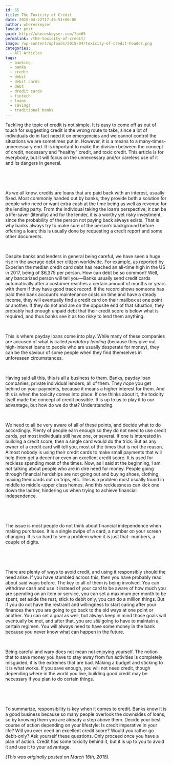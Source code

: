 ```yaml
---
id: 65
title: The Toxicity of Credit
date: 2018-04-22T17:46:51+00:00
author: whereskeyser
layout: post
guid: http://whereskeyser.com/?p=65
permalink: /the-toxicity-of-credit/
image: /wp-content/uploads/2018/04/toxicity-of-credit-header.png
categories:
  - All Articles
tags:
  - banking
  - banks
  - credit
  - debit
  - debit cards
  - debt
  - dredit cards
  - fintech
  - loans
  - savings
  - traditional banks
---
```

Tackling the topic of credit is not simple. It is easy to come off as out of touch for suggesting credit is the wrong route to take, since a lot of individuals do in fact need it on emergencies and we cannot control the situations we are sometimes put in. However, it is a means to a many-times-unnecessary end. It is important to make the division between the concept of credit, necessary and &#8220;healthy&#8221; credit, and toxic credit. This article is for everybody, but it will focus on the unnecessary and/or careless use of it and its dangers in general.

&nbsp;

&nbsp;

As we all know, credits are loans that are paid back with an interest, usually fixed. Most commonly handed out by banks, they provide both a solution for people who need or want extra cash at the time being as well as revenue for the lending party. From the individual taking the loan&#8217;s perspective, it can be a life-saver (literally) and for the lender, it is a worthy yet risky investment, since the probability of the person not paying back always exists. That is why banks always try to make sure of the person&#8217;s background before offering a loan; this is usually done by requesting a credit report and some other documents.

&nbsp;

Despite banks and lenders in general being careful, we have seen a huge rise in the average debt per citizen worldwide. For example, as reported by Experian the median credit card debt has reached an all-time high in the US in 2017, being of $6,375 per person. How can debt be so common? Well, any bancarized person will tell you<span style="text-decoration: line-through;">&#8211;  </span>Banks usually send credit cards automatically after a costumer reaches a certain amount of months or years with them if they have good track record. If the record shows someone has paid their bank account&#8217;s maintenance costs on time and have a steady income, they will eventually find a credit card on their mailbox at one point or another. If they do not and are on the opposite end of that situation, they probably had enough unpaid debt that their credit score is below what is required, and thus banks see it as too risky to lend them anything.

&nbsp;

This is where payday loans come into play. While many of these companies are accused of what is called _predatory lending_ (because they give out high-interest loans to people who are usually desperate for money), they can be the saviour of some people when they find themselves in unforeseen circumstances.

&nbsp;

Having said all this, this is all a business to them. Banks, payday loan companies, private individual lenders, all of them. They _hope_ you get behind on your payments, because it means a higher interest for them. And this is when the toxicity comes into place. If one thinks about it, the toxicity itself made the concept of credit possible. It is up to us to play it to our advantage, but how do we do that? Understanding.

&nbsp;

We need to all be very aware of all of these points, and decide what to do accordingly. Plenty of people earn enough so they do not need to use credit cards, yet most individuals still have one, or several. If one is interested in building a credit score, then a single card would do the trick. But as any owner of a credit card will tell you, most of the times that is not the reason. Almost nobody is using their credit cards to make small payments that will help them get a decent or even an excellent credit score. It is used for reckless spending most of the times. Now, as I said at the beginning, I am _not_ talking about people who are in dire need for money. People going through financial hardships are not going out and buying shoes, clothing, maxing their cards out on trips, etc. This is a problem most usually found in middle to middle-upper class homes. And this recklessness can kick one down the ladder, hindering us when trying to achieve financial independence.

&nbsp;

&nbsp;

The issue is most people do not think about financial independence when making purchases. It is a single swipe of a card, a number on your screen changing. It is so hard to see a problem when it is just that- numbers, a couple of digits.

&nbsp;

&nbsp;

There are plenty of ways to avoid credit, and using it responsibly should the need arise. If you have stumbled across this, then you have probably read about said ways before. The key to all of them is being involved. You can withdraw cash and use it instead of your card to be aware of how much you are spending on an item or service, you can set a maximum per month to be spent, set aside the rest, stick to debit only, you can do a million things. But if you do not have the restraint and willingness to start caring after your finances then you are going to go back to the old ways at one point or another. You can set a goal as well, but always keep in mind those goals will eventually be met, and after that, you are _still_ going to have to maintain a certain regimen. You will always need to have some money in the bank because you never know what can happen in the future.

&nbsp;

Being careful and wary does not mean not enjoying yourself. The notion that to save money you have to stay away from fun activities is completely misguided, it is the extremes that are bad. Making a budget and sticking to it is what works. If you save enough, you will not need credit, though depending where in the world you live, building good credit may be necessary if you plan to do certain things.

&nbsp;

&nbsp;

To summarize, responsibility is key when it comes to credit. Banks know it is a good business because so many people overlook the downsides of loans, so by knowing them you are already a step above them. Decide your best course of action depending on your lifestyle: Is credit imperative in your life? Will you ever need an excellent credit score? Would you rather go debit-only? Ask yourself these questions. Only proceed once you have a plan of action. Credit has some toxicity behind it, but it is up to you to avoid it and use it to your advantage.

_(This was originally posted on March 16th, 2018)._